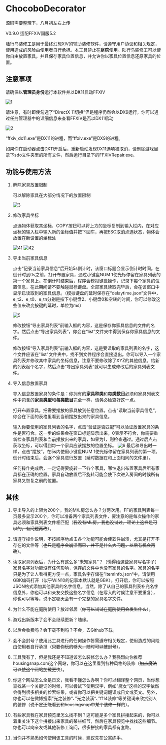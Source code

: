 # ChocoboDecorator

源码需要整理下，八月初左右上传

V0.9.0 适配FFXIV国服5.2

陆行鸟装修工是用于最终幻想XIV的辅助装修软件，请遵守用户协议和相关规定，使用造成的风险由使用者自行承担。本工具禁止在**庭院**使用。陆行鸟装修工可以使你自由放置家具，并且保存家具位置信息，并允许你以家具位置信息还原家具的位置。

## 注意事项

请确保以**管理员身份**运行本软件并以**DX11**启动FFXIV

![1](https://github.com/holalula/ChocoboDecorator/blob/master/img/1.png)

请注意，有时即使勾选了“DirectX 11切换”但是程序仍然会以DX9运行，你可以通过任务管理器中的详细信息来查看FFXIV是否以DX11启动

![2](https://github.com/holalula/ChocoboDecorator/blob/master/img/2.png)

“ffxiv_dx11.exe”是DX11的进程，而“ffxiv.exe”是DX9的进程。

如果你在启动器点击DX11开启后，重新启动发现DX11选项被取消，请删除游戏目录下sdo文件夹里的所有文件，然后运行目录下的FFXIVRepair.exe。

## 功能与使用方法

1. 解除家具放置限制

   可以解除家具在大部分情况下的放置限制

   ![3](https://github.com/holalula/ChocoboDecorator/blob/master/img/3.png)

2. 修改家具坐标

   点选物体获取其坐标，COPY按钮可以将上方的坐标复制到输入栏内，在对应坐标的输入栏中输入新的坐标值并按下回车，再按ESC取消点选状态，物体会放置在新设置的坐标处

   ![41](https://github.com/holalula/ChocoboDecorator/blob/master/img/41.png)
   ![42](https://github.com/holalula/ChocoboDecorator/blob/master/img/42.png)

3. 导出当前家具信息

   点击“记录当前家具信息”后开始5s倒计时，该窗口标题会显示倒计时时间。在倒计时到0s之前，打开布置家具，通过小键盘NUM 1使光标停留在家具列表的第一个家具上。在倒计时结束后，程序会模拟键盘操作，记录下每个家具的位置信息，在此期间请不要触碰鼠标键盘。全部家具读取完毕后，会在该窗口中显示已读取到的家具信息。（模拟键盘的延时保存在“delaytime.json”文件中，e_t2、e_t0、e_tn分别是按下小键盘2、小键盘0和空转的时间，你可以修改这些值来改变按键的延时，单位为ms）

   ![5](https://github.com/holalula/ChocoboDecorator/blob/master/img/5.png)

   修改按钮“导出家具列表”前输入框的内容，这是保存你家具信息的文件的名字。然后点击“导出家具列表”，你会在“list”文件夹中得到保存你家具信息的文件。

   修改按钮“导入家具列表”前输入框的内容，这是要读取的家具列表的名字，这个文件应该在"list"文件夹中，找不到文件程序会直接退出。你可以导入一个家具列表并修改其中家具的坐标信息，注意不要修改除了XYZ的其他信息。给新的列表起个名字，然后点击“导出家具列表”就可以生成修改后的家具列表文件。

   

4. 导入信息放置家具

   导入信息放置家具的条件是：你拥有的**家具种类**和**每类数目**必须和家具列表文件中包含的**家具类型**和**每类数目**完全一样，请务必检查好这一点。

   打开布置家具，把需要摆放的家具放到任意位置。点击“读取当前家具信息”，你会在下面的表格里看到当前摆放出来的家具信息。

   输入你要使用的家具列表的名字，点击“验证是否匹配”可以验证放置家具的条件是否符合。这一步的结果会在窗口标题显示出来，0表示不符合，你需要重新检查家具列表和当前摆放出来的家具，如果为1，则检查通过。通过后点击获取坐标，可以得到每一个家具应该摆放的位置坐标。
![6](https://github.com/holalula/ChocoboDecorator/blob/master/img/6.png)
   最后和导出时一样，点击“摆放”，在5s内使用小键盘NUM 1使光标停留在家具列表的第一项。倒计时结束后，会逐个家具进行放置（延时数据在和上面相同的文件里）。

   任何操作完成后，一定记得要旋转一下各个家具，哪怕退出布置家具后所有家具都在正确的位置。家具自动放置后不旋转可能会使下次进入房间的时候所有家具又恢复之前的位置。



## 其他

1. 导出导入的上限为200个，我的M/L房怎么办？分两次用。FF的家具列表每一页最多显示200个，你可以准备两个家具列表文件，要注意的是每次操作的家具必须和家具列表文件相匹配（~~我没有ML房，我也没试过，理论上这样是可以的。有问题再改~~）。

2. 请遵守操作说明，不按顺序地点击各个功能可能会使软件崩溃，尤其是打开不存在的文件等（~~也只是程序会崩溃而已，并不是什么大问题，以后有机会再改~~）。

3. 读取家具列表后，为什么有这么多“未知家具”？（~~懒得给这些家具写名字了~~）家具名字对功能没有任何影响，保存的文件中也没有家具的名字。家具的名字只是为了让人看得更方便一点，家具名字存储在”ItemInfo.json“中，请使用GBK编码打开（似乎WIN10的记事本默认就是GBK）。打开后，你可以按照JSON格式添加其他家具的名字信息。当然，除了从自己的家具列表补充名字信息外，你也可以和亲友交换这些名字信息（在写入的时候注意不要重复），你也可以等等，说不定哪天会有一个完整的家具名字文件。

4. 为什么不能在庭院使用？放过邻居（~~你可以试试在庭院使用会发生什么~~）。

5. 游戏出新版本了会不会继续更新？随缘。

6. 以后会收费吗？会下载不到吗？不会，去Github下载。

7. 会不会封号？使用此工具进行的任何操作皆需遵守相关规定，使用造成的风险由使用者自行承担（~~只要你玩的够大，随时可以被封号~~）。

8. 工具我有了，但是我还是不知道该怎么装修怎么办？我强烈向你推荐housingsnap.com这个网站，你可以在这里看到各种风格的装修（~~加点魔法可以使这个网站加载更快~~）。

9. 你这个网站怎么全是日文，我看不懂怎么办啊？你可以翻译整个网页，当你想查找某一个关键词的时候，可以尝试下使用汉字，例如”魔女“这样的汉字依然会得到很多相关的检索结果，或者你可以把关键词翻译成日文或英文。另外，你也可以在微博搜索”光之装修“、”光之装潢“、”ff14装修“等关键词来欣赏别人的装修（~~说不定还能看到和housingsnap中某个装修一样的~~）。

10. 有些家具我在家具预览里怎么找不到？这可能是多个家具拼接起来的，你可以着重关注下这个拼接出来家具的某些细节，然后在家具预览中找找这些细节。你也可以向亲友或其他装修工询问，很多拼接的家具都有套路。

11. 当你并不熟悉如何使用该工具的时候，建议先在公寓练手。

    







